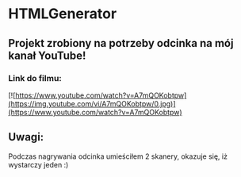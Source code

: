 # HTMLGenerator

## Projekt zrobiony na potrzeby odcinka na mój kanał YouTube!
### Link do filmu:
[![https://www.youtube.com/watch?v=A7mQOKobtpw](https://img.youtube.com/vi/A7mQOKobtpw/0.jpg)](https://www.youtube.com/watch?v=A7mQOKobtpw)

## Uwagi:
Podczas nagrywania odcinka umieściłem 2 skanery, okazuje się, iż wystarczy jeden :)

